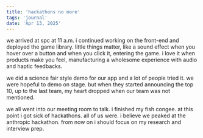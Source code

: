 ```yaml
---
title: 'hackathons no more'
tags: 'journal'
date: 'Apr 13, 2025'
---
```


we arrived at spc at 11 a.m. i continued working on the front-end and deployed the game library. little things matter, like a sound effect when you hover over a button and when you click it, entering the game. i love it when products make you feel, manufacturing a wholesome experience with audio and haptic feedbacks.

we did a science fair style demo for our app and a lot of people tried it. we were hopeful to demo on stage. but when they started announcing the top 10, up to the last team, my heart dropped when our team was not mentioned.

we all went into our meeting room to talk. i finished my fish congee. at this point i got sick of hackathons. all of us were. i believe we peaked at the anthropic hackathon. from now on i should focus on my research and interview prep.
